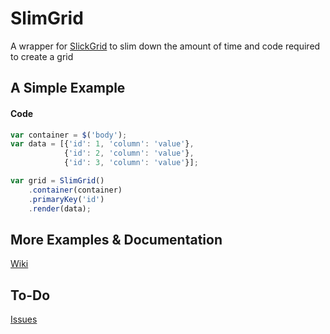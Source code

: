# SlimGrid

A wrapper for [SlickGrid](https://github.com/mleibman/SlickGrid) to slim down the amount of time and code required to create a grid

## A Simple Example

#### Code
```javascript
var container = $('body');
var data = [{'id': 1, 'column': 'value'}, 
			{'id': 2, 'column': 'value'}, 
			{'id': 3, 'column': 'value'}];

var grid = SlimGrid()
	.container(container)
	.primaryKey('id')
	.render(data);
```

## More Examples & Documentation

[Wiki](https://github.com/rob-white/SlimGrid/wiki)

## To-Do

[Issues](https://github.com/rob-white/SlimGrid/issues)
